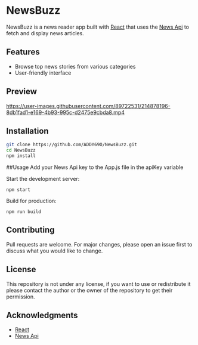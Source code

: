 # NewsBuzz

NewsBuzz is a news reader app built with [React](https://reactjs.org/) that uses the [News Api](https://newsapi.org/) to fetch and display news articles.

## Features
- Browse top news stories from various categories 
- User-friendly interface

## Preview


https://user-images.githubusercontent.com/89722531/214878196-8db1fad1-e169-4b93-995c-d2475e9cbda8.mp4



## Installation
```bash
git clone https://github.com/ADDY69O/NewsBuzz.git
cd NewsBuzz
npm install
```

##Usage
Add your News Api key to the App.js file in the apiKey variable

Start the development server:
```
npm start
```
Build for production:

```
npm run build
```
## Contributing
Pull requests are welcome. For major changes, please open an issue first to discuss what you would like to change.

## License
This repository is not under any license, if you want to use or redistribute it please contact the author or the owner of the repository to get their permission.

## Acknowledgments
- [React](https://reactjs.org/)
- [News Api](https://newsapi.org/)


